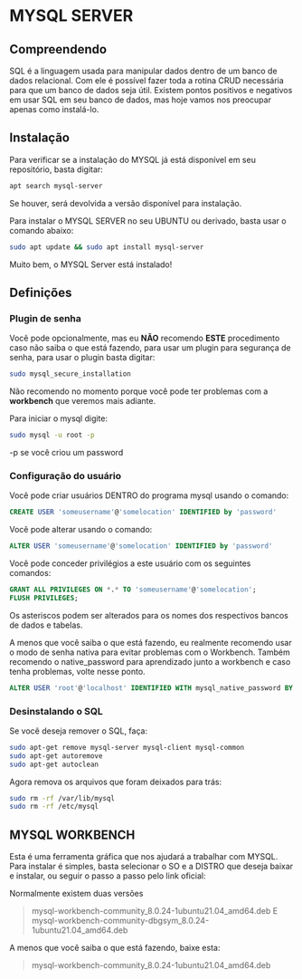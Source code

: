 # MYSQL SERVER
## Compreendendo
SQL é a linguagem usada para manipular dados dentro de um banco de dados relacional. Com ele é possível fazer toda a rotina CRUD necessária para que um banco de dados seja útil.
Existem pontos positivos e negativos em usar SQL em seu banco de dados, mas hoje vamos nos preocupar apenas como instalá-lo.

## Instalação
Para verificar se a instalação do MYSQL já está disponível em seu repositório, basta digitar:

```sh
apt search mysql-server
```
Se houver, será devolvida a versão disponível para instalação.

Para instalar o MYSQL SERVER no seu UBUNTU ou derivado, basta usar o comando abaixo:

```sh
sudo apt update && sudo apt install mysql-server
```

Muito bem, o MYSQL Server está instalado!

## Definições
### Plugin de senha
Você pode opcionalmente, mas eu **NÃO** recomendo **ESTE** procedimento caso não saiba o que está fazendo, para usar um plugin para segurança de senha, para usar o plugin basta digitar:

```sh
sudo mysql_secure_installation
```
Não recomendo no momento porque você pode ter problemas com a **workbench** que veremos mais adiante.

Para iniciar o mysql digite:

```sh
sudo mysql -u root -p
```

-p se você criou um password

### Configuração do usuário
Você pode criar usuários DENTRO do programa mysql usando o comando:

```sql
CREATE USER 'someusername'@'somelocation' IDENTIFIED by 'password'
```

Você pode alterar usando o comando:

```sql
ALTER USER 'someusername'@'somelocation' IDENTIFIED by 'password'
```
Você pode conceder privilégios a este usuário com os seguintes comandos:

```sql
GRANT ALL PRIVILEGES ON *.* TO 'someusername'@'somelocation';
FLUSH PRIVILEGES;
```

Os asteriscos podem ser alterados para os nomes dos respectivos bancos de dados e tabelas.

A menos que você saiba o que está fazendo, eu realmente recomendo usar o modo de senha nativa para evitar problemas com o Workbench.
Também recomendo o native_password para aprendizado junto a workbench e caso tenha problemas, volte nesse ponto.

```sql
ALTER USER 'root'@'localhost' IDENTIFIED WITH mysql_native_password BY 'algumasenha';
```

### Desinstalando o SQL
Se você deseja remover o SQL, faça:

```sh
sudo apt-get remove mysql-server mysql-client mysql-common
sudo apt-get autoremove
sudo apt-get autoclean
```
Agora remova os arquivos que foram deixados para trás:

```sh
sudo rm -rf /var/lib/mysql
sudo rm -rf /etc/mysql
```

## MYSQL WORKBENCH
Esta é uma ferramenta gráfica que nos ajudará a trabalhar com MYSQL.
Para instalar é simples, basta selecionar o SO e a DISTRO que deseja baixar e instalar, ou seguir o passo a passo pelo link oficial:

Normalmente existem duas versões

> mysql-workbench-community_8.0.24-1ubuntu21.04_amd64.deb
E
> mysql-workbench-community-dbgsym_8.0.24-1ubuntu21.04_amd64.deb

A menos que você saiba o que está fazendo, baixe esta:
> mysql-workbench-community_8.0.24-1ubuntu21.04_amd64.deb
